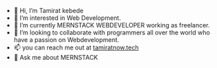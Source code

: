 - 👋 Hi, I’m Tamirat kebede
- 👀 I’m interested in Web Development. 
- 🌱 I’m currently MERNSTACK WEBDEVELOPER working as freelancer.
- 💞️ I’m looking to collaborate with programmers all over the world who have a passion on Webdevelopment.
- 📫 you can reach me out at <a href="https://tamiratnow.tech/">tamiratnow.tech</a>
- 💬 Ask me about MERNSTACK

<!---
kika1s1/kika1s1 is a ✨ special ✨ repository because its `README.md` (this file) appears on your GitHub profile.
You can click the Preview link to take a look at your changes.
--->
